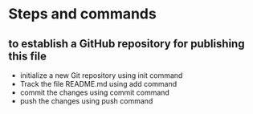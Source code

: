 # Steps and commands

## to establish a GitHub repository for publishing this file

- initialize a new Git repository using init command
- Track the file README.md using add command
- commit the changes using commit command
- push the changes using push command
